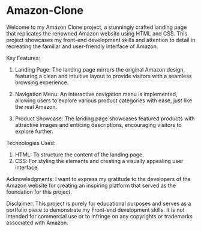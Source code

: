 # Amazon-Clone
Welcome to my Amazon Clone project, a stunningly crafted landing page that replicates the renowned Amazon website using HTML and CSS. This project showcases my front-end development skills and attention to detail in recreating the familiar and user-friendly interface of Amazon.

Key Features:

1. Landing Page: The landing page mirrors the original Amazon design, featuring a clean and intuitive layout to provide visitors with a seamless browsing experience.

2. Navigation Menu: An interactive navigation menu is implemented, allowing users to explore various product categories with ease, just like the real Amazon.

3. Product Showcase: The landing page showcases featured products with attractive images and enticing descriptions, encouraging visitors to explore further.

Technologies Used:

1. HTML: To structure the content of the landing page.
2. CSS: For styling the elements and creating a visually appealing user interface.

Acknowledgments:
I want to express my gratitude to the developers of the Amazon website for creating an inspiring platform that served as the foundation for this project.

Disclaimer:
This project is purely for educational purposes and serves as a portfolio piece to demonstrate my Front-end development skills. It is not intended for commercial use or to infringe on any copyrights or trademarks associated with Amazon.
